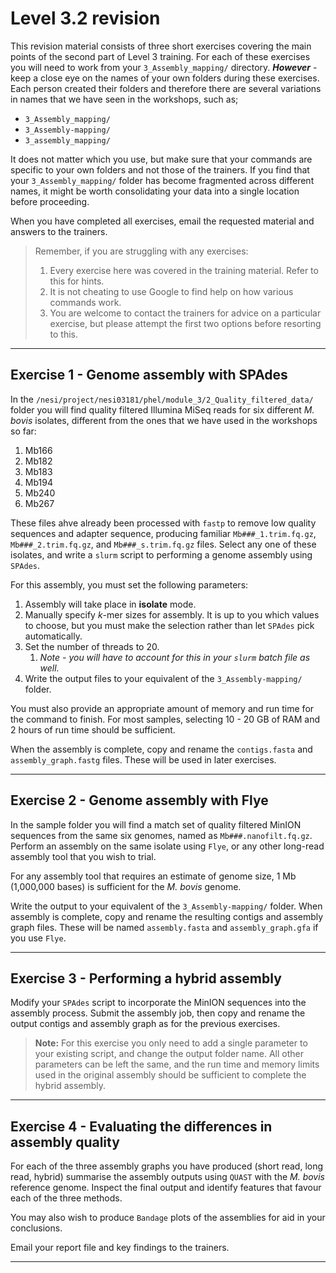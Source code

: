 # Level 3.2 revision

This revision material consists of three short exercises covering the main points of the second part of Level 3 training. For each of these exercises you will need to work from your `3_Assembly_mapping/` directory. **_However_** - keep a close eye on the names of your own folders during these exercises. Each person created their folders and therefore there are several variations in names that we have seen in the workshops, such as;

* `3_Assembly_mapping/`
* `3_Assembly-mapping/`
* `3_assembly_mapping/`

It does not matter which you use, but make sure that your commands are specific to your own folders and not those of the trainers. If you find that your `3_Assembly_mapping/` folder has become fragmented across different names, it might be worth consolidating your data into a single location before proceeding.

When you have completed all exercises, email the requested material and answers to the trainers.

> Remember, if you are struggling with any exercises:
>
> 1. Every exercise here was covered in the training material. Refer to this for hints.
> 1. It is not cheating to use Google to find help on how various commands work.
> 1. You are welcome to contact the trainers for advice on a particular exercise, but please attempt the first two options before resorting to this.

---

## Exercise 1 - Genome assembly with SPAdes

In the `/nesi/project/nesi03181/phel/module_3/2_Quality_filtered_data/` folder you will find quality filtered Illumina MiSeq reads for six different *M. bovis* isolates, different from the ones that we have used in the workshops so far:

1. Mb166
1. Mb182
1. Mb183
1. Mb194
1. Mb240
1. Mb267

These files ahve already been processed with `fastp` to remove low quality sequences and adapter sequence, producing familiar `Mb###_1.trim.fq.gz`, `Mb###_2.trim.fq.gz`, and `Mb###_s.trim.fq.gz` files. Select any one of these isolates, and write a `slurm` script to performing a genome assembly using `SPAdes`.

For this assembly, you must set the following parameters:

1. Assembly will take place in **isolate** mode.
1. Manually specify *k*-mer sizes for assembly. It is up to you which values to choose, but you must make the selection rather than let `SPAdes` pick automatically.
1. Set the number of threads to 20.
   1. *Note - you will have to account for this in your `slurm` batch file as well.*
1. Write the output files to your equivalent of the `3_Assembly-mapping/` folder.

You must also provide an appropriate amount of memory and run time for the command to finish. For most samples, selecting 10 - 20 GB of RAM and 2 hours of run time should be sufficient.

When the assembly is complete, copy and rename the `contigs.fasta` and `assembly_graph.fastg` files. These will be used in later exercises.

---

## Exercise 2 - Genome assembly with Flye

In the sample folder you will find a match set of quality filtered MinION sequences from the same six genomes, named as `Mb###.nanofilt.fq.gz`. Perform an assembly on the same isolate using `Flye`, or any other long-read assembly tool that you wish to trial.

For any assembly tool that requires an estimate of genome size, 1 Mb (1,000,000 bases) is sufficient for the *M. bovis* genome.

Write the output to your equivalent of the `3_Assembly-mapping/` folder. When assembly is complete, copy and rename the resulting contigs and assembly graph files. These will be named `assembly.fasta` and `assembly_graph.gfa` if you use `Flye`.

---

## Exercise 3 - Performing a hybrid assembly

Modify your `SPAdes` script to incorporate the MinION sequences into the assembly process. Submit the assembly job, then copy and rename the output contigs and assembly graph as for the previous exercises.

>**Note:** For this exercise you only need to add a single parameter to your existing script, and change the output folder name. All other parameters can be left the same, and the run time and memory limits used in the original assembly should be sufficient to complete the hybrid assembly.

---

## Exercise 4 - Evaluating the differences in assembly quality

For each of the three assembly graphs you have produced (short read, long read, hybrid) summarise the assembly outputs using `QUAST` with the *M. bovis* reference genome. Inspect the final output and identify features that favour each of the three methods.

You may also wish to produce `Bandage` plots of the assemblies for aid in your conclusions.

Email your report file and key findings to the trainers.

---
